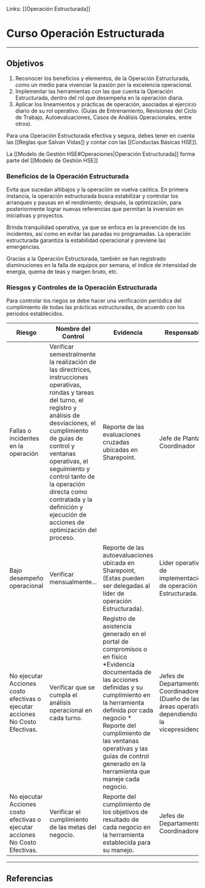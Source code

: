 Links: [[Operación Estructurada]]

# Curso Operación Estructurada
---

## Objetivos
1. Reconocer los beneficios y elementos, de la Operación Estructurada, como un medio para vivenciar la pasión por la excelencia operacional.
2. Implementar las herramientas con las que cuenta la Operación Estructurada, dentro del rol que desempeña en la operación diaria.
3. Aplicar los lineamientos y prácticas de operación, asociadas al ejercicio diario de su rol operativo. (Guías de Entrenamiento, Revisiones del Ciclo de Trabajo, Autoevaluaciones, Casos de Análisis Operacionales, entre otros).

Para una Operación Estructurada efectiva y segura, debes tener en cuenta las [[Reglas que Salvan Vidas]] y contar con las [[Conductas Básicas HSE]].

La [[Modelo de Gestión HSE#Operaciones|Operación Estructurada]] forma parte del [[Modelo de Gestión HSE]]

### Beneficios de la Operación Estructurada
Evita que sucedan altibajos y la operación se vuelva caótica. En primera instancia, la operación estructurada busca estabilizar y controlar los arranques y pausas en el rendimiento; después, la optimización, para posteriormente lograr nuevas referencias que permitan la inversión en iniciativas y proyectos.

Brinda tranquilidad operativa, ya que se enfoca en la prevención de los incidentes, así como en evitar las paradas no programadas. La operación estructurada garantiza la estabilidad operacional y previene las emergencias.

Gracias a la Operación Estructurada, también se han registrado disminuciones en la falla de equipos por semana, el índice de intensidad de energía, quema de teas y margen bruto, etc.

### Riesgos y Controles de la Operación Estructurada

Para controlar los riegos se debe hacer una verificación periódica del cumplimiento de todas las prácticas estructuradas, de acuerdo con los periodos establecidos.

| Riesgo | Nombre del Control | Evidencia | Responsable | Frecuencia |
| --- | --- | --- | --- | --- |
| Fallas o incidentes en la operación | Verificar semestralmente la realización de las directrices, instrucciones operativas, rondas y tareas del turno, el registro y análisis de desviaciones, el cumplimiento de guías de control y ventanas operativas, el seguimiento y control tanto de la operación directa como contratada y la definición y ejecución de acciones de optimización del proceso. | Reporte de las evaluaciones cruzadas ubicadas en Sharepoint. | Jefe de Planta o Coordinador | Semanal |
| Bajo desempeño operacional | Verificar mensualmente... | Reporte de las autoevaluaciones ubicada en Sharepoint, (Estas pueden ser delegadas al líder de operación Estructurada). | Líder operativo de implementación de operación Estructurada. | Mensual |
| No ejecutar Acciones costo efectivas o ejecutar acciones No Costo Efectivas. | Verificar que se cumpla el análisis operacional en cada turno. | Registro de asistencia generado en el portal de compromisos o en físico \*Evidencia documentada de las acciones definidas y su cumplimiento en la herramienta definida por cada negocio \* Reporte del cumplimiento de las ventanas operativas y las guías de control generado en la herramienta que maneje cada negocio. | Jefes de Departamento o Coordinadores (Dueño de las áreas operativas dependiendo de la vicepresidencia). | Por Turno |
| No ejecutar Acciones costo efectivas o ejecutar acciones No Costo Efectivas. | Verificar el cumplimiento de las metas del negocio. | Reporte del cumplimiento de los objetivos de resultado de cada negocio en la herramienta establecida para su manejo. | Jefes de Departamento o Coordinadores. | Mensual |

---

## Referencias


